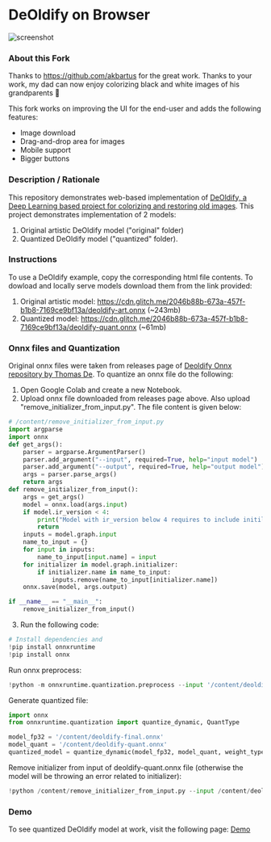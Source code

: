 # DeOldify on Browser

<img src="img/screenshot.jpg" title="screenshot" alt="screenshot" style="text-align: center">


### About this Fork

Thanks to https://github.com/akbartus for the great work. Thanks to your work, my dad can now enjoy colorizing black and white images of his grandparents 🎉

This fork works on improving the UI for the end-user and adds the following features:

- Image download
- Drag-and-drop area for images
- Mobile support
- Bigger buttons

### Description / Rationale
This repository demonstrates web-based implementation of <a href="https://github.com/jantic/DeOldify">DeOldify, a Deep Learning based project for colorizing and restoring old images</a>. This project demonstrates implementation of 2 models:
1. Original artistic DeOldify model ("original" folder)
2. Quantized DeOldify model ("quantized" folder).

### Instructions
To use a DeOldify example, copy the corresponding html file contents. To dowload and locally serve models download them from the link provided:
1. Original artistic model: https://cdn.glitch.me/2046b88b-673a-457f-b1b8-7169ce9bf13a/deoldify-art.onnx (~243mb)
2. Quantized model: https://cdn.glitch.me/2046b88b-673a-457f-b1b8-7169ce9bf13a/deoldify-quant.onnx (~61mb)


### Onnx files and Quantization
Original onnx files were taken from releases page of <a href='https://github.com/instant-high/deoldify-onnx/releases/tag/deoldify-onnx'>Deoldify Onnx repository by Thomas De</a>.
To quantize an onnx file do the following:
1. Open Google Colab and create a new Notebook.
2. Upload onnx file downloaded from releases page above. Also upload "remove_initializer_from_input.py". The file content is given below:
   
```python
# /content/remove_initializer_from_input.py
import argparse
import onnx
def get_args():
    parser = argparse.ArgumentParser()
    parser.add_argument("--input", required=True, help="input model")
    parser.add_argument("--output", required=True, help="output model")
    args = parser.parse_args()
    return args
def remove_initializer_from_input():
    args = get_args()
    model = onnx.load(args.input)
    if model.ir_version < 4:
        print("Model with ir_version below 4 requires to include initilizer in graph input")
        return
    inputs = model.graph.input
    name_to_input = {}
    for input in inputs:
        name_to_input[input.name] = input
    for initializer in model.graph.initializer:
        if initializer.name in name_to_input:
            inputs.remove(name_to_input[initializer.name])
    onnx.save(model, args.output)

if __name__ == "__main__":
    remove_initializer_from_input()
```
 
3. Run the following code:
   
```python
# Install dependencies and 
!pip install onnxruntime
!pip install onnx
```

Run onnx preprocess:

```python
!python -m onnxruntime.quantization.preprocess --input '/content/deoldify.onnx' --output '/content/deoldify-final.onnx'
```

Generate quantized file:

```python
import onnx
from onnxruntime.quantization import quantize_dynamic, QuantType

model_fp32 = '/content/deoldify-final.onnx'
model_quant = '/content/deoldify-quant.onnx'
quantized_model = quantize_dynamic(model_fp32, model_quant, weight_type=QuantType.QUInt8)
```
Remove initializer from input of deoldify-quant.onnx file (otherwise the model will be throwing an error related to initializer):

```python
!python /content/remove_initializer_from_input.py --input /content/deoldify-quant.onnx --output /content/deoldify-quant-clear.onnx
```


### **Demo**
To see quantized DeOldify model at work, visit the following page: <a href="https://deoldify.glitch.me/">Demo</a> 

